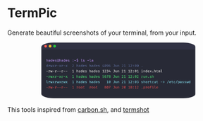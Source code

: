 # TermPic

Generate beautiful screenshots of your terminal, from your input.

<center>
	<img src="img/term.png" style="width:350px;border-radius:8%;" />
</center>


This tools inspired from [carbon.sh](https://carbon.now.sh), and [termshot](https://github.com/homeport/termshot)
